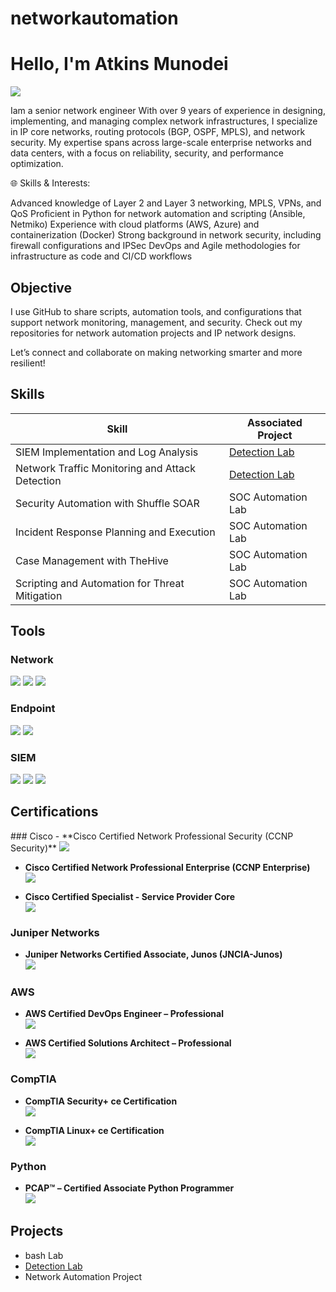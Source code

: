 # networkautomation

# Hello, I'm Atkins Munodei
<a href="www.linkedin.com/in/atkins-munodei-7a514a51"/><img src="https://img.shields.io/badge/-LinkedIn-0072b1?&style=for-the-badge&logo=linkedin&logoColor=white" /></a>

Iam a senior network engineer With over 9 years of experience in designing, implementing, and managing complex network infrastructures, I specialize in IP core networks, routing protocols (BGP, OSPF, MPLS), and network security. My expertise spans across large-scale enterprise networks and data centers, with a focus on reliability, security, and performance optimization.

🌐 Skills & Interests:

Advanced knowledge of Layer 2 and Layer 3 networking, MPLS, VPNs, and QoS
Proficient in Python for network automation and scripting (Ansible, Netmiko)
Experience with cloud platforms (AWS, Azure) and containerization (Docker)
Strong background in network security, including firewall configurations and IPSec
DevOps and Agile methodologies for infrastructure as code and CI/CD workflows

## Objective

I use GitHub to share scripts, automation tools, and configurations that support network monitoring, management, and security. Check out my repositories for network automation projects and IP network designs.

Let’s connect and collaborate on making networking smarter and more resilient!

## Skills

| Skill                                         | Associated Project         |
|-----------------------------------------------|----------------------------|
| SIEM Implementation and Log Analysis          | <a href="https://google.com">Detection Lab</a>|
| Network Traffic Monitoring and Attack Detection | <a href="[https://google.com](https://github.com/amunodei/networkautomation1/tree/main)">Detection Lab</a>|
| Security Automation with Shuffle SOAR         | SOC Automation Lab|
| Incident Response Planning and Execution      | SOC Automation Lab|
| Case Management with TheHive                  | SOC Automation Lab|
| Scripting and Automation for Threat Mitigation | SOC Automation Lab|

## Tools

### Network
<div>
    <img src="https://img.shields.io/badge/-Wireshark-1679A7?&style=for-the-badge&logo=Wireshark&logoColor=white" />
    <img src="https://img.shields.io/badge/-Suricata-EF3B2D?&style=for-the-badge&logo=Suricata&logoColor=white" />
    <img src="https://img.shields.io/badge/-Zeek-777BB4?&style=for-the-badge&logo=Zeek&logoColor=white" />
</div>

### Endpoint
<div>
    <img src="https://img.shields.io/badge/-Microsoft_Defender_for_Endpoint-00A4EF?&style=for-the-badge&logo=Microsoft&logoColor=white" />
    <img src="https://img.shields.io/badge/-Velociraptor-4B275F?&style=for-the-badge&logo=Velociraptor&logoColor=white" />
</div>

### SIEM
<div>
    <img src="https://img.shields.io/badge/-Microsoft_Sentinel-0078D4?&style=for-the-badge&logo=Microsoft&logoColor=white" />
    <img src="https://img.shields.io/badge/-Splunk-000000?&style=for-the-badge&logo=Splunk&logoColor=white" />
    <img src="https://img.shields.io/badge/-Elastic-005571?&style=for-the-badge&logo=Elastic&logoColor=white" />
</div>

## Certifications
<div>
### Cisco
- **Cisco Certified Network Professional Security (CCNP Security)**  
  <image src="https://img.shields.io/badge/-CCNP_Security-1BA0D7?style=for-the-badge&logo=Cisco&logoColor=white"/>

- **Cisco Certified Network Professional Enterprise (CCNP Enterprise)**  
  <image src="https://img.shields.io/badge/-CCNP_Enterprise-1BA0D7?style=for-the-badge&logo=Cisco&logoColor=white"/>

- **Cisco Certified Specialist - Service Provider Core**  
  <image src="https://img.shields.io/badge/-Cisco_Specialist_Service_Provider_Core-1BA0D7?style=for-the-badge&logo=Cisco&logoColor=white"/>

### Juniper Networks
- **Juniper Networks Certified Associate, Junos (JNCIA-Junos)**  
  <image src="https://img.shields.io/badge/-JNCIA_Junos-0074BE?style=for-the-badge&logo=Juniper_Networks&logoColor=white"/>

### AWS
- **AWS Certified DevOps Engineer – Professional**  
  <image src="https://img.shields.io/badge/-AWS_DevOps_Engineer_Professional-FF9900?style=for-the-badge&logo=Amazon-AWS&logoColor=white"/>

- **AWS Certified Solutions Architect – Professional**  
  <image src="https://img.shields.io/badge/-AWS_Solutions_Architect_Professional-FF9900?style=for-the-badge&logo=Amazon-AWS&logoColor=white"/>

### CompTIA
- **CompTIA Security+ ce Certification**  
  <image src="https://img.shields.io/badge/-Security%2B-FF0000?style=for-the-badge&logo=CompTIA&logoColor=white"/>

- **CompTIA Linux+ ce Certification**  
  <image src="https://img.shields.io/badge/-Linux%2B-FF0000?style=for-the-badge&logo=CompTIA&logoColor=white"/>

### Python
- **PCAP™ – Certified Associate Python Programmer**  
  <image src="https://img.shields.io/badge/-PCAP_Python_Associate-3776AB?style=for-the-badge&logo=Python&logoColor=white"/>

</div>

## Projects
- bash Lab
-  <a href="[https://google.com](https://github.com/amunodei/networkautomation1/tree/main)">Detection Lab</a>
- Network  Automation Project
